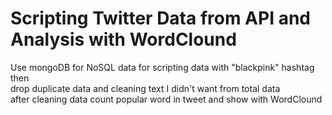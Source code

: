 # Scripting Twitter Data from API and Analysis with WordClound

Use mongoDB for NoSQL data for scripting data with "blackpink" hashtag then <br>
drop duplicate data and cleaning text I didn't want from total data <br>
after cleaning data count popular word in tweet and show with WordClound
 